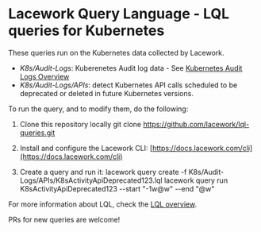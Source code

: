 # Lacework Query Language - LQL queries for Kubernetes

These queries run on the Kubernetes data collected by Lacework.

- *K8s/Audit-Logs*: Kuberenetes Audit log data - See [Kubernetes Audit Logs Overview](https://docs.lacework.com/onboarding/kubernetes-audit-logs-overview)
- *K8s/Audit-Logs/APIs*: detect Kubernetes API calls scheduled to be deprecated or deleted in future Kubernetes versions.

To run the query, and to modify them, do the following:

1. Clone this repository locally
    git clone https://github.com/lacework/lql-queries.git

2. Install and configure the Lacework CLI:  [https://docs.lacework.com/cli](https://docs.lacework.com/cli)

3. Create a query and run it:
    lacework query create -f K8s/Audit-Logs/APIs/K8sActivityApiDeprecated123.lql
    lacework query run K8sActivityApiDeprecated123 --start "-1w@w" --end "@w"

For more information about LQL, check the [LQL overview](https://docs.lacework.com/lql/lql-overview).

PRs for new queries are welcome!